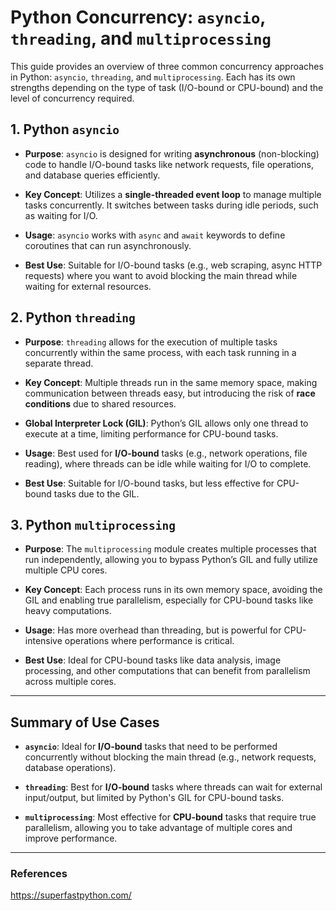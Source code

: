 
# Python Concurrency: `asyncio`, `threading`, and `multiprocessing`

This guide provides an overview of three common concurrency approaches in Python: `asyncio`, `threading`, and `multiprocessing`. Each has its own strengths depending on the type of task (I/O-bound or CPU-bound) and the level of concurrency required.

## 1. **Python `asyncio`**

- **Purpose**: `asyncio` is designed for writing **asynchronous** (non-blocking) code to handle I/O-bound tasks like network requests, file operations, and database queries efficiently.
  
- **Key Concept**: Utilizes a **single-threaded event loop** to manage multiple tasks concurrently. It switches between tasks during idle periods, such as waiting for I/O.
  
- **Usage**: `asyncio` works with `async` and `await` keywords to define coroutines that can run asynchronously.

- **Best Use**: Suitable for I/O-bound tasks (e.g., web scraping, async HTTP requests) where you want to avoid blocking the main thread while waiting for external resources.

## 2. **Python `threading`**

- **Purpose**: `threading` allows for the execution of multiple tasks concurrently within the same process, with each task running in a separate thread.
  
- **Key Concept**: Multiple threads run in the same memory space, making communication between threads easy, but introducing the risk of **race conditions** due to shared resources.
  
- **Global Interpreter Lock (GIL)**: Python’s GIL allows only one thread to execute at a time, limiting performance for CPU-bound tasks.
  
- **Usage**: Best used for **I/O-bound** tasks (e.g., network operations, file reading), where threads can be idle while waiting for I/O to complete.

- **Best Use**: Suitable for I/O-bound tasks, but less effective for CPU-bound tasks due to the GIL.

## 3. **Python `multiprocessing`**

- **Purpose**: The `multiprocessing` module creates multiple processes that run independently, allowing you to bypass Python’s GIL and fully utilize multiple CPU cores.
  
- **Key Concept**: Each process runs in its own memory space, avoiding the GIL and enabling true parallelism, especially for CPU-bound tasks like heavy computations.
  
- **Usage**: Has more overhead than threading, but is powerful for CPU-intensive operations where performance is critical.

- **Best Use**: Ideal for CPU-bound tasks like data analysis, image processing, and other computations that can benefit from parallelism across multiple cores.

---

## Summary of Use Cases

- **`asyncio`**: Ideal for **I/O-bound** tasks that need to be performed concurrently without blocking the main thread (e.g., network requests, database operations).
  
- **`threading`**: Best for **I/O-bound** tasks where threads can wait for external input/output, but limited by Python's GIL for CPU-bound tasks.

- **`multiprocessing`**: Most effective for **CPU-bound** tasks that require true parallelism, allowing you to take advantage of multiple cores and improve performance.

---

### References
https://superfastpython.com/
